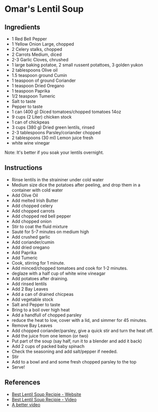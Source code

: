 # Omar's Lentil Soup

## Ingredients

- 1 Red Bell Pepper
- 1 Yellow Onion Large, chopped
- 2 Celery stalks, chopped
- 2 Carrots Medium, diced
- 2-3 Garlic Cloves, chrushed
- 1 large baking potatoe, 2 small russent potattoes, 3 golden yukon
- 2 tablespoons Olive oil
- 1.5 teaspoon ground Cumin
- 1 teaspoon of ground Coriander
- 1 teaspoon Dried Oregano
- 1 teaspoon Paprika
- 1/2 teaspoon Tumeric
- Salt to taste
- Pepper to taste
- 1 can (400 g) Diced tomatoes/chopped tomatoes 14oz
- 9 cups (2 Liter) chicken stock
- 1 can of chickpeas
- 3 cups (380 g) Dried green lentils, rinsed
- 2-3 tablespoons Parsley/coriander chopped
- 2 tablespoons (30 ml) Lemon juice fresh
- white wine vinegar

Note: It's better if you soak your lentils overnight.

## Instructions

- Rinse lentils in the straininer under cold water
- Medium size dice the potatoes after peeling, and drop them in a container with cold water
- Add Olive Oil
- Add melted Irish Butter
- Add chopped celery
- Add chopped carrots
- Add chopped red bell pepper
- Add chopped onion 
- Stir to coat the fluid mixture
- Sauté for 5-7 minutes on medium high
- Add crushed garlic
- Add coriander/cumin
- Add dried oregano
- Add Paprika
- Add Tumeric
- Cook, stirring for 1 minute.
- Add minced/chopped tomatoes and cook for 1-2 minutes.
- deglaze with a half cup of white wine vineagar
- Add potatoes after draining.
- Add rinsed lentils
- Add 2 Bay Leaves
- Add a can of drained chicpeas
- Add vegetable stock
- Salt and Pepper to taste 
- Bring to a boil over high heat
- Add a handfull of chopped parsley
- reduce the heat to low, cover with a lid, and simmer for 45 minutes. 
- Remove Bay Leaves
- Add chopped coriander/parsley, give a quick stir and turn the heat off.
- Add the juice from one lemon (or two)
- Put part of the soup (say half, run it to a blender and add it back)
- Add 2 cups of packed baby spinach
- Check the seasoning and add salt/pepper if needed.
- Stir
- Add to a bowl and and some fresh chopped parsley to the top
- Serve!

## References

- [Best Lentil Soup Recipie - Website](https://thecookingfoodie.com/recipe/the-best-lentil-soup-recipe/#recipe)
- [Best Lentil Soup Recipie - Video](https://www.youtube.com/watch?v=mdT3tFEug00)
- [A better video](https://www.youtube.com/watch?v=hfL7CPhku2I)
